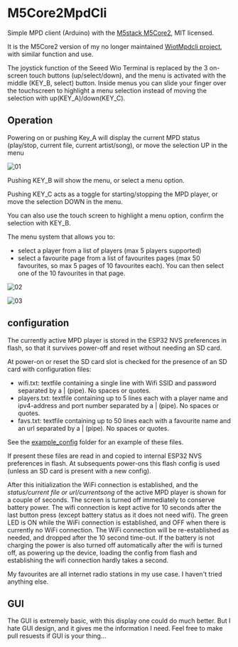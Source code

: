 # M5Core2MpdCli

Simple MPD client (Arduino) with the [M5stack M5Core2](https://docs.m5stack.com/en/core/core2), MIT licensed.

It is the M5Core2 version of my no longer maintained [WiotMpdcli project](https://github.com/dheijl/WiotMpdcli), with similar function and use.

The joystick function of the Seeed Wio Terminal is replaced by the 3 on-screen touch buttons (up/select/down), and the menu is activated with the middle (KEY_B, select) button. Inside menus you can slide your finger over the touchscreen to highlight a menu selection instead of moving the selection with up(KEY_A)/down(KEY_C).

## Operation

Powering on or pushing Key_A will display the current MPD status (play/stop, current file, current artist/song), or move the selection UP in the menu

![01](https://user-images.githubusercontent.com/2384545/222172841-3ff9ac18-f94e-4c4e-9cc0-97e544568470.jpg)

Pushing KEY_B will show the menu, or select a menu option.

Pushing KEY_C acts as a toggle for starting/stopping the MPD player, or move the selection DOWN in the menu.

You can also use the touch screen to highlight a menu option, confirm the selection with KEY_B.

The menu system that allows you to:

- select a player from a list of players (max 5 players supported)
- select a favourite page from a list of favourites pages (max 50 favourites, so max 5 pages of 10 favourites each). You can then select one of the 10 favourites in that page.

![02](https://user-images.githubusercontent.com/2384545/222172863-71fc3b46-54e5-4cc8-a4c9-092ba327fe20.jpg)

![03](https://user-images.githubusercontent.com/2384545/222172920-af360d83-22eb-4cef-9bcc-0dad5d4a0aec.jpg)

## configuration

The currently active MPD player is stored in the ESP32 NVS preferences in flash, so that it survives power-off and reset without needing an SD card.

At power-on or reset the SD card slot is checked for the presence of an SD card with configuration files:

- wifi.txt: textfile containing a single line with Wifi SSID and password separated by a | (pipe). No spaces or quotes.
- players.txt: textfile containing up to 5 lines each with a player name and ipv4-address and port number separated by a | (pipe). No spaces or quotes.
- favs.txt: textfile containing up to 50 lines each with a favourite name and an url separated by a | (pipe). No spaces or quotes.

See the [example_config](https://github.com/dheijl/M5Core2MpdCli/tree/main/example_config) folder for an example of these files.

If present these files are read in and copied to internal ESP32 NVS preferences in flash. At subsequents power-ons this flash config is used (unless an SD card is present with a new config).

After this initialization the WiFi connection is established, and the _status/current file or url/currentsong_ of the active MPD player is shown for a couple of seconds. The screen is turned off immediately to conserve battery power. The wifi connection is kept active for 10 seconds after the last button press (except battery status as it does not need wifi). The green LED is ON while the WiFi connection is established, and OFF when there is currently no WiFi connection. The WiFi connection will be re-established as needed, and dropped after the 10 second time-out.
If the battery is not charging the power is also turned off automatically after the wifi is turned off, as powering up the device, loading the config from flash and establishing the wifi connection hardly takes a second.

My favourites are all internet radio stations in my use case. I haven't tried anything else.

## GUI

The GUI is extremely basic, with this display one could do much better. But I hate GUI design, and it gives me the information I need. Feel free to make pull resuests if GUI is your thing...
